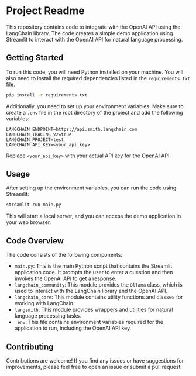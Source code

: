 
# Project Readme

This repository contains code to integrate with the OpenAI API using the LangChain library. The code creates a simple demo application using Streamlit to interact with the OpenAI API for natural language processing.

## Getting Started

To run this code, you will need Python installed on your machine. You will also need to install the required dependencies listed in the `requirements.txt` file.

```bash
pip install -r requirements.txt
```

Additionally, you need to set up your environment variables. Make sure to create a `.env` file in the root directory of the project and add the following variables:

```dotenv
LANGCHAIN_ENDPOINT=https://api.smith.langchain.com
LANGCHAIN_TRACING_V2=true
LANGCHAIN_PROJECT=test
LANGCHAIN_API_KEY=<your_api_key>
```

Replace `<your_api_key>` with your actual API key for the OpenAI API.

## Usage

After setting up the environment variables, you can run the code using Streamlit:

```bash
streamlit run main.py
```

This will start a local server, and you can access the demo application in your web browser.

## Code Overview

The code consists of the following components:

- `main.py`: This is the main Python script that contains the Streamlit application code. It prompts the user to enter a question and then invokes the OpenAI API to get a response.
- `langchain_community`: This module provides the `Ollama` class, which is used to interact with the LangChain library and the OpenAI API.
- `langchain_core`: This module contains utility functions and classes for working with LangChain.
- `langsmith`: This module provides wrappers and utilities for natural language processing tasks.
- `.env`: This file contains environment variables required for the application to run, including the OpenAI API key.

## Contributing

Contributions are welcome! If you find any issues or have suggestions for improvements, please feel free to open an issue or submit a pull request.
